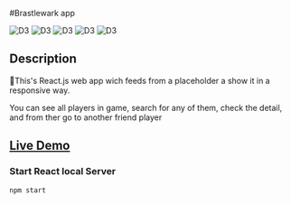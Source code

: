 #Brastlewark app

![D3](https://img.shields.io/badge/0.19.0-axios-green)
![D3](https://img.shields.io/badge/4.12.0-nodesass-red)
![D3](https://img.shields.io/badge/16.10.0-react-Yellow)
![D3](https://img.shields.io/badge/2.6.0-nodeFetch-orange)
![D3](https://img.shields.io/badge/8.5.1-jsonwebtoken-violet)

## Description

🚀This's React.js web app wich feeds from a placeholder a show it in a responsive way.

You can see all players in game, search for any of them, check the detail, and from ther go to another friend player

## [Live Demo](http://brastlewark_dani.surge.sh)


### Start React local Server


```
npm start
```
